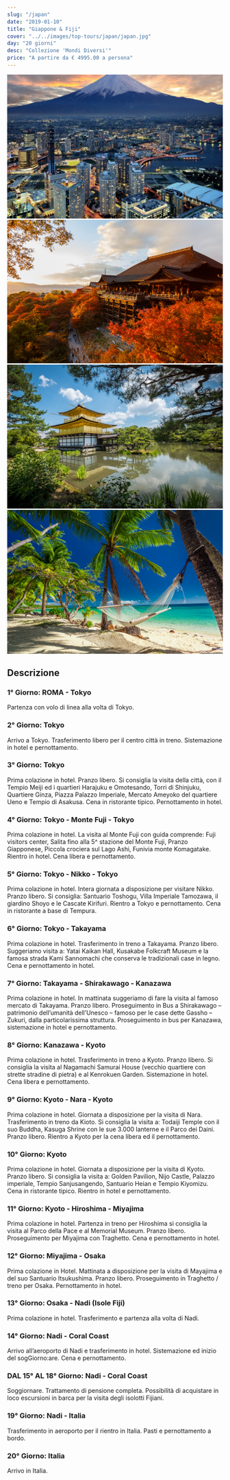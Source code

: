 ```yaml
---
slug: "/japan"
date: "2019-01-10"
title: "Giappone & Fiji"
cover: "../../images/top-tours/japan/japan.jpg"
day: "20 giorni"
desc: "Collezione 'Mondi Diversi'"
price: "A partire da € 4995.00 a persona"
---
```


<div class="pictures">

![japan 1](../../images/top-tours/japan/japan1.jpg)
![japan 2](../../images/top-tours/japan/japan2.jpg)
![japan 3](../../images/top-tours/japan/japan3.jpg)
![japan 4](../../images/top-tours/japan/japan4.jpg)

</div>


<div class="copy">

## Descrizione

### 1° Giorno: ROMA - Tokyo
Partenza con volo di linea alla volta di Tokyo.

### 2° Giorno: Tokyo
Arrivo a Tokyo. Trasferimento libero per il centro città in treno. Sistemazione in hotel e pernottamento.

### 3° Giorno: Tokyo
Prima colazione in hotel. Pranzo libero. Si consiglia la visita della città, con il Tempio Meiji ed i quartieri Harajuku e Omotesando, Torri di Shinjuku, Quartiere Ginza, Piazza Palazzo Imperiale, Mercato Ameyoko del quartiere Ueno e Tempio di Asakusa. Cena in ristorante tipico. Pernottamento in hotel.

### 4° Giorno: Tokyo - Monte Fuji - Tokyo
Prima colazione in hotel. La visita al Monte Fuji con guida comprende: Fuji visitors center, Salita fino alla 5^ stazione del Monte Fuji, Pranzo Giapponese, Piccola crociera sul Lago Ashi, Funivia monte Komagatake. Rientro in hotel. Cena libera e pernottamento.

### 5° Giorno: Tokyo - Nikko - Tokyo
Prima colazione in hotel. Intera giornata a disposizione per visitare Nikko. Pranzo libero. Si consiglia: Santuario Toshogu, Villa Imperiale Tamozawa, il giardino Shoyo e le Cascate Kirifuri. Rientro a Tokyo e pernottamento. Cena in ristorante a base di Tempura.

### 6° Giorno: Tokyo - Takayama
Prima colazione in hotel. Trasferimento in treno a Takayama. Pranzo libero. Suggeriamo visita a: Yatai Kaikan Hall, Kusakabe Folkcraft Museum e la famosa strada Kami Sannomachi che conserva le tradizionali case in legno. Cena e pernottamento in hotel.

### 7° Giorno: Takayama - Shirakawago - Kanazawa
Prima colazione in hotel. In mattinata suggeriamo di fare la visita al famoso mercato di Takayama. Pranzo libero. Proseguimento in Bus a Shirakawago – patrimonio dell’umanità dell’Unesco – famoso per le case dette Gassho – Zukuri, dalla particolarissima struttura. Proseguimento in bus per Kanazawa, sistemazione in hotel e pernottamento.

### 8° Giorno: Kanazawa - Kyoto
Prima colazione in hotel. Trasferimento in treno a Kyoto. Pranzo libero. Si consiglia la visita al Nagamachi Samurai House (vecchio quartiere con strette stradine di pietra) e al Kenrokuen Garden. Sistemazione in hotel. Cena libera e pernottamento.

### 9° Giorno: Kyoto - Nara - Kyoto
Prima colazione in hotel. Giornata a disposizione per la visita di Nara. Trasferimento in treno da Kioto. Si consiglia la visita a: Todaiji Temple con il suo Buddha, Kasuga Shrine con le sue 3.000 lanterne e il Parco dei Daini. Pranzo libero. Rientro a Kyoto per la cena libera ed il pernottamento.

### 10° Giorno: Kyoto
Prima colazione in hotel. Giornata a disposizione per la visita di Kyoto. Pranzo libero. Si consiglia la visita a: Golden Pavilion, Nijo Castle, Palazzo imperiale, Tempio Sanjusangendo, Santuario Heian e Tempio Kiyomizu. Cena in ristorante tipico. Rientro in hotel e pernottamento.

### 11° Giorno: Kyoto - Hiroshima - Miyajima
Prima colazione in hotel. Partenza in treno per Hiroshima si consiglia la visita al Parco della Pace e al Memorial Museum. Pranzo libero. Proseguimento per Miyajima con Traghetto. Cena e pernottamento in hotel.

### 12° Giorno: Miyajima - Osaka
Prima colazione in Hotel. Mattinata a disposizione per la visita di Mayajima e del suo Santuario Itsukushima. Pranzo libero. Proseguimento in Traghetto / treno per Osaka. Pernottamento in hotel.

### 13° Giorno: Osaka - Nadi (Isole Fiji)
Prima colazione in hotel. Trasferimento e partenza alla volta di Nadi.

### 14° Giorno: Nadi - Coral Coast
Arrivo all’aeroporto di Nadi e trasferimento in hotel. Sistemazione ed inizio del sogGiorno:are. Cena e pernottamento.

### DAL 15° AL 18° Giorno: Nadi - Coral Coast
Soggiornare. Trattamento di pensione completa. Possibilità di acquistare in loco escursioni in barca per la visita degli isolotti Fijiani.

### 19° Giorno: Nadi - Italia
Trasferimento in aeroporto per il rientro in Italia. Pasti e pernottamento a bordo.

### 20° Giorno: Italia
Arrivo in Italia.

</div>
